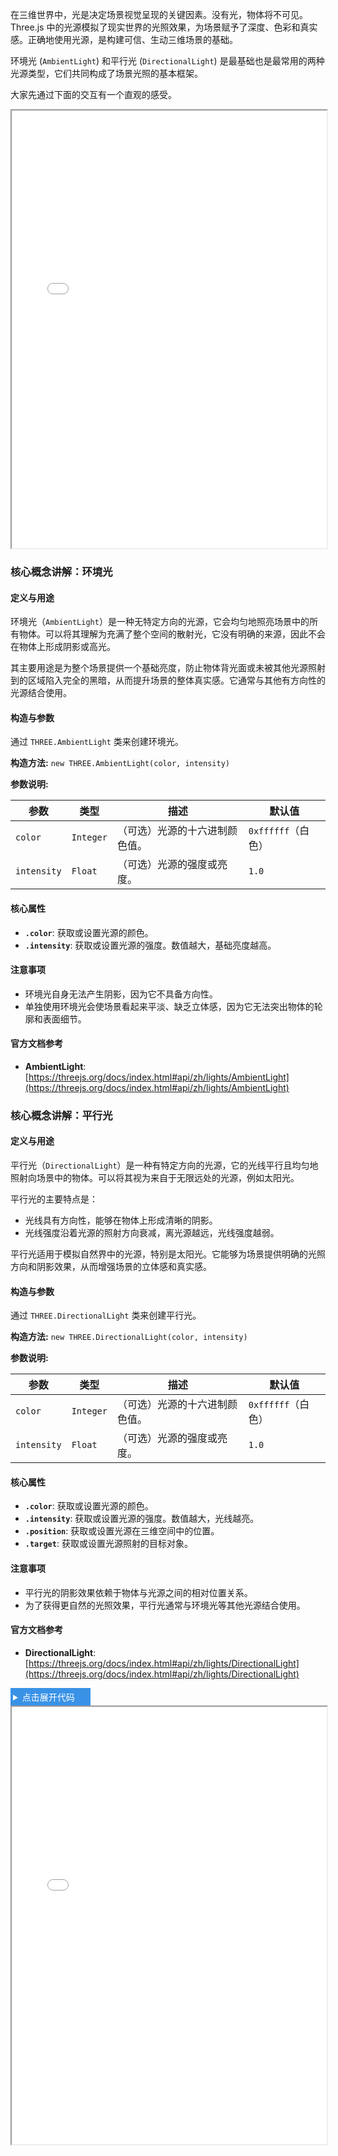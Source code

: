 在三维世界中，光是决定场景视觉呈现的关键因素。没有光，物体将不可见。Three.js 中的光源模拟了现实世界的光照效果，为场景赋予了深度、色彩和真实感。正确地使用光源，是构建可信、生动三维场景的基础。

环境光 (`AmbientLight`) 和平行光 (`DirectionalLight`) 是最基础也是最常用的两种光源类型，它们共同构成了场景光照的基本框架。

大家先通过下面的交互有一个直观的感受。

<iframe src="step2/ambient-directional-light/show.html" width="100%" height="700"></iframe>

### 核心概念讲解：环境光

#### 定义与用途

环境光（`AmbientLight`）是一种无特定方向的光源，它会均匀地照亮场景中的所有物体。可以将其理解为充满了整个空间的散射光，它没有明确的来源，因此不会在物体上形成阴影或高光。

其主要用途是为整个场景提供一个基础亮度，防止物体背光面或未被其他光源照射到的区域陷入完全的黑暗，从而提升场景的整体真实感。它通常与其他有方向性的光源结合使用。

#### 构造与参数

通过 `THREE.AmbientLight` 类来创建环境光。

**构造方法:** `new THREE.AmbientLight(color, intensity)`

**参数说明:**

| 参数        | 类型      | 描述                           | 默认值             |
| ----------- | --------- | ------------------------------ | ------------------ |
| `color`     | `Integer` | （可选）光源的十六进制颜色值。 | `0xffffff`（白色） |
| `intensity` | `Float`   | （可选）光源的强度或亮度。     | `1.0`              |

#### 核心属性

- **`.color`**: 获取或设置光源的颜色。
- **`.intensity`**: 获取或设置光源的强度。数值越大，基础亮度越高。

#### 注意事项

- 环境光自身无法产生阴影，因为它不具备方向性。
- 单独使用环境光会使场景看起来平淡、缺乏立体感，因为它无法突出物体的轮廓和表面细节。

#### 官方文档参考

- **AmbientLight**: [https://threejs.org/docs/index.html#api/zh/lights/AmbientLight](https://threejs.org/docs/index.html#api/zh/lights/AmbientLight)

### 核心概念讲解：平行光

#### 定义与用途

平行光（`DirectionalLight`）是一种有特定方向的光源，它的光线平行且均匀地照射向场景中的物体。可以将其视为来自于无限远处的光源，例如太阳光。

平行光的主要特点是：

- 光线具有方向性，能够在物体上形成清晰的阴影。
- 光线强度沿着光源的照射方向衰减，离光源越远，光线强度越弱。

平行光适用于模拟自然界中的光源，特别是太阳光。它能够为场景提供明确的光照方向和阴影效果，从而增强场景的立体感和真实感。

#### 构造与参数

通过 `THREE.DirectionalLight` 类来创建平行光。

**构造方法:** `new THREE.DirectionalLight(color, intensity)`

**参数说明:**

| 参数        | 类型      | 描述                           | 默认值             |
| ----------- | --------- | ------------------------------ | ------------------ |
| `color`     | `Integer` | （可选）光源的十六进制颜色值。 | `0xffffff`（白色） |
| `intensity` | `Float`   | （可选）光源的强度或亮度。     | `1.0`              |

#### 核心属性

- **`.color`**: 获取或设置光源的颜色。
- **`.intensity`**: 获取或设置光源的强度。数值越大，光线越亮。
- **`.position`**: 获取或设置光源在三维空间中的位置。
- **`.target`**: 获取或设置光源照射的目标对象。

#### 注意事项

- 平行光的阴影效果依赖于物体与光源之间的相对位置关系。
- 为了获得更自然的光照效果，平行光通常与环境光等其他光源结合使用。

#### 官方文档参考

- **DirectionalLight**: [https://threejs.org/docs/index.html#api/zh/lights/DirectionalLight](https://threejs.org/docs/index.html#api/zh/lights/DirectionalLight)

<details>
<summary style="color: #fff;background:#3992e6;padding: 4px;width: 120px;cursor:pointer;">点击展开代码</summary>

```
<!DOCTYPE html>
<html lang="zh">
<head>
    <meta charset="UTF-8">
    <meta name="viewport" content="width=device-width, initial-scale=1.0">
    <title>Three.js Raycaster 示例</title>
    <style>
        body { margin: 0; }
        canvas { display: block; }
    </style>
</head>
<body>
    <script type="importmap">
        {
            "imports": {
                "three": "https://unpkg.com/three@0.160.0/build/three.module.js",
                "three/addons/": "https://unpkg.com/three@0.160.0/examples/jsm/"
            }
        }
    </script>
    <script type="module">
        import * as THREE from 'three';
        import { OrbitControls } from 'three/addons/controls/OrbitControls.js';

        // 1. 初始化场景、相机和渲染器
        const scene = new THREE.Scene();
        scene.background = new THREE.Color(0xf0f0f0);

        const camera = new THREE.PerspectiveCamera(75, window.innerWidth / window.innerHeight, 0.1, 1000);
        camera.position.z = 10;

        const renderer = new THREE.WebGLRenderer({ antialias: true });
        renderer.setSize(window.innerWidth, window.innerHeight);
        document.body.appendChild(renderer.domElement);

        const controls = new OrbitControls(camera, renderer.domElement);

        // 2. 创建物体
        const objects = []; // 用于存储所有可被拾取的物体
        const geometry = new THREE.BoxGeometry(1, 1, 1);

        for (let i = 0; i < 3; i++) {
            const material = new THREE.MeshBasicMaterial({ color: 0x00ff00 });
            const cube = new THREE.Mesh(geometry, material);
            cube.position.x = (i - 1) * 3; // 将立方体分开排列
            scene.add(cube);
            objects.push(cube); // 将立方体添加到检测列表
        }

        // 3. 初始化 Raycaster 和鼠标向量
        const raycaster = new THREE.Raycaster();
        const mouse = new THREE.Vector2();
        let intersectedObject = null; // 用于存储当前被选中的物体

        // 4. 监听鼠标点击事件
        window.addEventListener('click', onMouseClick);

        function onMouseClick(event) {
            // 将鼠标位置归一化为设备坐标。x 和 y 方向的取值范围是 (-1 to +1)
            mouse.x = (event.clientX / window.innerWidth) * 2 - 1;
            mouse.y = - (event.clientY / window.innerHeight) * 2 + 1;

            // 通过摄像机和鼠标位置更新射线
            raycaster.setFromCamera(mouse, camera);

            // 计算物体和射线的交点
            const intersects = raycaster.intersectObjects(objects);

            // 恢复上一个被选中物体的颜色
            if (intersectedObject) {
                intersectedObject.material.color.set(0x00ff00);
            }

            if (intersects.length > 0) {
                // intersects[0] 是最近的交点
                intersectedObject = intersects[0].object;
                // 将选中物体的颜色变为红色
                intersectedObject.material.color.set(0xff0000);
            } else {
                intersectedObject = null;
            }
        }

        // 窗口自适应
        window.addEventListener('resize', () => {
            camera.aspect = window.innerWidth / window.innerHeight;
            camera.updateProjectionMatrix();
            renderer.setSize(window.innerWidth, window.innerHeight);
        });

        // 渲染循环
        function animate() {
            requestAnimationFrame(animate);
            controls.update();
            renderer.render(scene, camera);
        }

        animate();
    </script>
</body>
</html>
```

</details>

<iframe src="step2/ambient-directional-light/demo.html" width="100%" height="700"></iframe>
